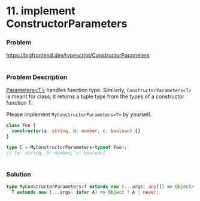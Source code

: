 # 11. implement ConstructorParameters<T>

### Problem

https://bigfrontend.dev/typescript/ConstructorParameters

#

### Problem Description

[Parameters\<T\>](https://bigfrontend.dev/typescript/Parameters) handles function type. Similarly, `ConstructorParameters<T>` is meant for class, it returns a tuple type from the types of a constructor function T.

Please implement `MyConstructorParameters<T>` by yourself.

```ts
class Foo {
  constructor(a: string, b: number, c: boolean) {}
}

type C = MyConstructorParameters<typeof Foo>;
// [a: string, b: number, c: boolean]
```

#

### Solution

```ts
type MyConstructorParameters<T extends new (...args: any[]) => Object> =
  T extends new (...args: infer A) => Object ? A : never;
```
